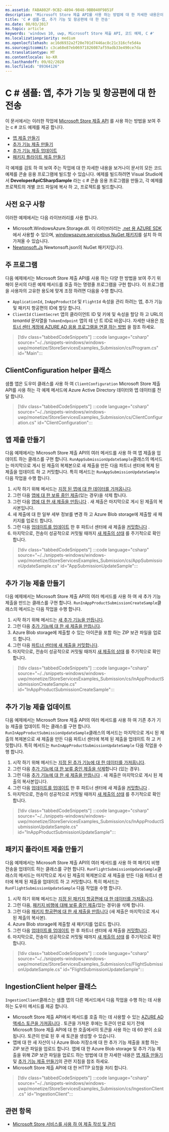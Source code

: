 ```yaml
---
ms.assetid: FABA802F-9CB2-4894-9848-9BB040F9851F
description: 'Microsoft Store 제출 API를 사용 하는 방법에 대 한 자세한 내용은이 섹션의 c # 코드 예제를 사용 합니다.'
title: 'C # 샘플-앱, 추가 기능 및 항공편에 대 한 전송'
ms.date: 08/03/2017
ms.topic: article
keywords: 'windows 10, uwp, Microsoft Store 제출 API, 코드 예제, C #'
ms.localizationpriority: medium
ms.openlocfilehash: ac16d6932a2f20e701d7446ac8c21c316cfe5d4a
ms.sourcegitcommit: c3ca68e87eb06971826087af59adb33e490ce7da
ms.translationtype: MT
ms.contentlocale: ko-KR
ms.lasthandoff: 09/02/2020
ms.locfileid: "89364126"
---
```

# <a name="c-sample-submissions-for-apps-add-ons-and-flights"></a>C \# 샘플: 앱, 추가 기능 및 항공편에 대 한 전송

이 문서에서는 이러한 작업에 [Microsoft Store 제출 API](create-and-manage-submissions-using-windows-store-services.md) 를 사용 하는 방법을 보여 주는 c # 코드 예제를 제공 합니다.

* [앱 제출 만들기](#create-app-submission)
* [추가 기능 제출 만들기](#create-add-on-submission)
* [추가 기능 제출 업데이트](#update-add-on-submission)
* [패키지 플라이트 제출 만들기](#create-flight-submission)

각 예제를 검토 하 여 보여 주는 작업에 대 한 자세한 내용을 보거나이 문서의 모든 코드 예제를 콘솔 응용 프로그램에 빌드할 수 있습니다. 예제를 빌드하려면 Visual Studio에서 **DeveloperApiCSharpSample** 라는 c # 콘솔 응용 프로그램을 만들고, 각 예제를 프로젝트의 개별 코드 파일에 복사 하 고, 프로젝트를 빌드합니다.

## <a name="prerequisites"></a>사전 요구 사항

이러한 예제에서는 다음 라이브러리를 사용 합니다.

* Microsoft.WindowsAzure.Storage.dll. 이 라이브러리는 [.net 용 AZURE SDK](https://azure.microsoft.com/downloads/)에서 사용할 수 있으며, [windowsazure.servicebus NuGet 패키지](https://www.nuget.org/packages/WindowsAzure.Storage)를 설치 하 여 가져올 수 있습니다.
* [Newtonsoft.Js](https://www.newtonsoft.com/json) Newtonsoft.json의 NuGet 패키지입니다.

## <a name="main-program"></a>주 프로그램

다음 예제에서는 Microsoft Store 제출 API를 사용 하는 다양 한 방법을 보여 주기 위해이 문서의 다른 예제 메서드를 호출 하는 명령줄 프로그램을 구현 합니다. 이 프로그램을 사용자의 고유한 용도에 맞게 조정 하려면 다음을 수행 합니다.

* ```ApplicationId```, ```InAppProductId``` 및 ```FlightId``` 속성을 관리 하려는 앱, 추가 기능 및 패키지 항공편의 ID에 할당 합니다.
* ```ClientId``` ```ClientSecret``` 앱의 클라이언트 ID 및 키에 및 속성을 할당 하 고 URL의 *tenantid* 문자열을 ```TokenEndpoint``` 앱의 테 넌 트 ID로 바꿉니다. 자세한 내용은 [파트너 센터 계정에 AZURE AD 응용 프로그램을 연결 하는 방법](create-and-manage-submissions-using-windows-store-services.md#how-to-associate-an-azure-ad-application-with-your-partner-center-account) 을 참조 하세요.

> [!div class="tabbedCodeSnippets"]
:::code language="csharp" source="~/../snippets-windows/windows-uwp/monetize/StoreServicesExamples_Submission/cs/Program.cs" id="Main":::

<span id="clientconfiguration" />

## <a name="clientconfiguration-helper-class"></a>ClientConfiguration helper 클래스

샘플 앱은 도우미 클래스를 사용 하 여 ```ClientConfiguration``` Microsoft Store 제출 API를 사용 하는 각 예제 메서드에 Azure Active Directory 데이터와 앱 데이터를 전달 합니다.

> [!div class="tabbedCodeSnippets"]
:::code language="csharp" source="~/../snippets-windows/windows-uwp/monetize/StoreServicesExamples_Submission/cs/ClientConfiguration.cs" id="ClientConfiguration":::

<span id="create-app-submission" />

## <a name="create-an-app-submission"></a>앱 제출 만들기

다음 예제에서는 Microsoft Store 제출 API의 여러 메서드를 사용 하 여 앱 제출을 업데이트 하는 클래스를 구현 합니다. ```RunAppSubmissionUpdateSample```클래스의 메서드는 마지막으로 게시 된 제출의 복제본으로 새 제출을 만든 다음 파트너 센터에 복제 된 제출을 업데이트 하 고 커밋합니다. 특히 메서드는 ```RunAppSubmissionUpdateSample``` 다음 작업을 수행 합니다.

1. 시작 하기 위해 메서드는 [지정 된 앱에 대 한 데이터를 가져옵니다](get-an-app.md).
2. 그런 다음 [앱에 대 한 보류 중인 제출](delete-an-app-submission.md)(있는 경우)을 삭제 합니다.
3. 그런 다음 [앱에 대 한 새 제출을 만듭니다](create-an-app-submission.md) . 새 제출은 마지막으로 게시 된 제출의 복사본입니다.
4. 새 제출에 대 한 일부 세부 정보를 변경 하 고 Azure Blob storage에 제출할 새 패키지를 업로드 합니다.
5. 그런 다음 [업데이트를 업데이트](update-an-app-submission.md) 한 후 파트너 센터에 새 제출을 [커밋합니다](commit-an-app-submission.md) .
6. 마지막으로, 전송이 성공적으로 커밋될 때까지 [새 제출의 상태](get-status-for-an-app-submission.md) 를 주기적으로 확인 합니다.

> [!div class="tabbedCodeSnippets"]
:::code language="csharp" source="~/../snippets-windows/windows-uwp/monetize/StoreServicesExamples_Submission/cs/AppSubmissionUpdateSample.cs" id="AppSubmissionUpdateSample":::

<span id="create-add-on-submission" />

## <a name="create-an-add-on-submission"></a>추가 기능 제출 만들기

다음 예제에서는 Microsoft Store 제출 API의 여러 메서드를 사용 하 여 새 추가 기능 제출을 만드는 클래스를 구현 합니다. ```RunInAppProductSubmissionCreateSample```클래스의 메서드는 다음 작업을 수행 합니다.

1. 시작 하기 위해 메서드는 [새 추가 기능을 만듭니다](create-an-add-on.md).
2. 그런 다음 [추가 기능에 대 한 새 제출을 만듭니다](create-an-add-on-submission.md).
3. Azure Blob storage에 제출할 수 있는 아이콘을 포함 하는 ZIP 보관 파일을 업로드 합니다.
4. 그런 다음 [파트너 센터에 새 제출을 커밋합니다](commit-an-add-on-submission.md).
5. 마지막으로, 전송이 성공적으로 커밋될 때까지 [새 제출의 상태](get-status-for-an-add-on-submission.md) 를 주기적으로 확인 합니다.

> [!div class="tabbedCodeSnippets"]
:::code language="csharp" source="~/../snippets-windows/windows-uwp/monetize/StoreServicesExamples_Submission/cs/InAppProductSubmissionCreateSample.cs" id="InAppProductSubmissionCreateSample":::

<span id="update-add-on-submission" />

## <a name="update-an-add-on-submission"></a>추가 기능 제출 업데이트

다음 예제에서는 Microsoft Store 제출 API의 여러 메서드를 사용 하 여 기존 추가 기능 제출을 업데이트 하는 클래스를 구현 합니다. ```RunInAppProductSubmissionUpdateSample```클래스의 메서드는 마지막으로 게시 된 제출의 복제본으로 새 제출을 만든 다음 파트너 센터에 복제 된 제출을 업데이트 하 고 커밋합니다. 특히 메서드는 ```RunInAppProductSubmissionUpdateSample``` 다음 작업을 수행 합니다.

1. 시작 하기 위해 메서드는 [지정 된 추가 기능에 대 한 데이터를 가져옵니다](get-an-add-on.md).
2. 그런 다음 [추가 기능에 대 한 보류 중인 제출을 삭제](delete-an-add-on-submission.md)합니다 (있는 경우).
3. 그런 다음 [추가 기능에 대 한 새 제출을 만듭니다](create-an-add-on-submission.md) . 새 제출은 마지막으로 게시 된 제출의 복사본입니다.
5. 그런 다음 [업데이트를 업데이트](update-an-add-on-submission.md) 한 후 파트너 센터에 새 제출을 [커밋합니다](commit-an-add-on-submission.md) .
6. 마지막으로, 전송이 성공적으로 커밋될 때까지 [새 제출의 상태](get-status-for-an-add-on-submission.md) 를 주기적으로 확인 합니다.

> [!div class="tabbedCodeSnippets"]
:::code language="csharp" source="~/../snippets-windows/windows-uwp/monetize/StoreServicesExamples_Submission/cs/InAppProductSubmissionUpdateSample.cs" id="InAppProductSubmissionUpdateSample":::

<span id="create-flight-submission" />

## <a name="create-a-package-flight-submission"></a>패키지 플라이트 제출 만들기

다음 예제에서는 Microsoft Store 제출 API의 여러 메서드를 사용 하 여 패키지 비행 전송을 업데이트 하는 클래스를 구현 합니다. ```RunFlightSubmissionUpdateSample```클래스의 메서드는 마지막으로 게시 된 제출의 복제본으로 새 제출을 만든 다음 파트너 센터에 복제 된 제출을 업데이트 하 고 커밋합니다. 특히 메서드는 ```RunFlightSubmissionUpdateSample``` 다음 작업을 수행 합니다.

1. 시작 하기 위해 메서드는 [지정 된 패키지 항공편에 대 한 데이터를 가져옵니다](get-a-flight.md).
2. 그런 다음, [패키지 비행에 대해 보류 중인 제출](delete-a-flight-submission.md)(있는 경우)을 삭제 합니다.
3. 그런 다음 [패키지 항공편에 대 한 새 제출을 만듭니다](create-a-flight-submission.md) (새 제출은 마지막으로 게시 된 제출의 복사본).
4. Azure Blob storage에 제출할 새 패키지를 업로드 합니다.
5. 그런 다음 [업데이트를 업데이트](update-a-flight-submission.md) 한 후 파트너 센터에 새 제출을 [커밋합니다](commit-a-flight-submission.md) .
6. 마지막으로, 전송이 성공적으로 커밋될 때까지 [새 제출의 상태](get-status-for-a-flight-submission.md) 를 주기적으로 확인 합니다.

> [!div class="tabbedCodeSnippets"]
:::code language="csharp" source="~/../snippets-windows/windows-uwp/monetize/StoreServicesExamples_Submission/cs/FlightSubmissionUpdateSample.cs" id="FlightSubmissionUpdateSample":::

<span id="ingestionclient" />

## <a name="ingestionclient-helper-class"></a>IngestionClient helper 클래스

```IngestionClient```클래스는 샘플 앱의 다른 메서드에서 다음 작업을 수행 하는 데 사용 하는 도우미 메서드를 제공 합니다.

* Microsoft Store 제출 API에서 메서드를 호출 하는 데 사용할 수 있는 [AZURE AD 액세스 토큰을 가져옵니다](create-and-manage-submissions-using-windows-store-services.md#obtain-an-azure-ad-access-token) . 토큰을 가져온 후에는 토큰이 만료 되기 전에 Microsoft Store 제출 API에 대 한 호출에서이 토큰을 사용 하는 데 60 분이 소요 됩니다. 토큰이 만료 된 후 새 토큰을 생성할 수 있습니다.
* 앱에 대 한 새 자산이 나 Azure Blob 저장소에 대 한 추가 기능 제출을 포함 하는 ZIP 보관 파일을 업로드 합니다. 앱에 대 한 Azure Blob storage 및 추가 기능 제출을 위해 ZIP 보관 파일을 업로드 하는 방법에 대 한 자세한 내용은 [앱 제출 만들기](manage-app-submissions.md#create-an-app-submission) 및 [추가 기능 제출 만들기](manage-add-on-submissions.md#create-an-add-on-submission)의 관련 지침을 참조 하세요.
* Microsoft Store 제출 API에 대 한 HTTP 요청을 처리 합니다.

> [!div class="tabbedCodeSnippets"]
:::code language="csharp" source="~/../snippets-windows/windows-uwp/monetize/StoreServicesExamples_Submission/cs/IngestionClient.cs" id="IngestionClient":::

## <a name="related-topics"></a>관련 항목

* [Microsoft Store 서비스를 사용 하 여 제출 작성 및 관리](create-and-manage-submissions-using-windows-store-services.md)
